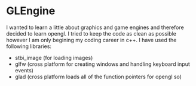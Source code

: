 # GLEngine
I wanted to learn a little about graphics and game engines and therefore decided to learn opengl. I tried to keep the code as clean as possible however I am only begining my coding career in c++.
I have used the following libraries:
 - stbi_image (for loading images)
 - glfw (cross platform for creating windows and handling keyboard input events)
 - glad (cross platform loads all of the function pointers for opengl so)
